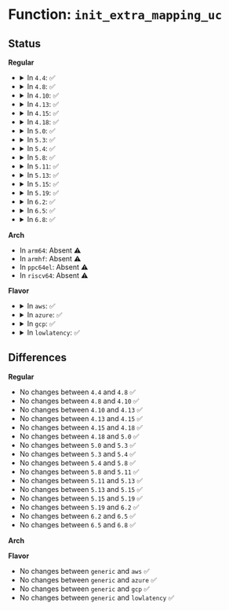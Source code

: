 # Function: <code>init_extra_mapping_uc</code>

## Status
<b>Regular</b>
<ul>
<li>
<details>
<summary>In <code>4.4</code>: ✅</summary>

```c
void init_extra_mapping_uc(long unsigned int phys, long unsigned int size);
```

**Collision:** Unique Global

**Inline:** No

**Transformation:** False

**Instances:**

```
In arch/x86/mm/init_64.c (ffffffff81f77b87)
Location: arch/x86/mm/init_64.c:360
Inline: False
Direct callers:
  - arch/x86/kernel/apic/apic_numachip.c:numachip_system_init
  - arch/x86/kernel/apic/apic_numachip.c:numachip_system_init
```
**Symbols:**

```
ffffffff81f77b87-ffffffff81f77b97: init_extra_mapping_uc (STB_GLOBAL)
```
</details>
</li>
<li>
<details>
<summary>In <code>4.8</code>: ✅</summary>

```c
void init_extra_mapping_uc(long unsigned int phys, long unsigned int size);
```

**Collision:** Unique Global

**Inline:** No

**Transformation:** False

**Instances:**

```
In arch/x86/mm/init_64.c (ffffffff81fa02ca)
Location: arch/x86/mm/init_64.c:289
Inline: False
Direct callers:
  - arch/x86/kernel/apic/apic_numachip.c:numachip_system_init
  - arch/x86/kernel/apic/apic_numachip.c:numachip_system_init
```
**Symbols:**

```
ffffffff81fa02ca-ffffffff81fa02da: init_extra_mapping_uc (STB_GLOBAL)
```
</details>
</li>
<li>
<details>
<summary>In <code>4.10</code>: ✅</summary>

```c
void init_extra_mapping_uc(long unsigned int phys, long unsigned int size);
```

**Collision:** Unique Global

**Inline:** No

**Transformation:** False

**Instances:**

```
In arch/x86/mm/init_64.c (ffffffff81fdb834)
Location: arch/x86/mm/init_64.c:279
Inline: False
Direct callers:
  - arch/x86/kernel/apic/apic_numachip.c:numachip_system_init
  - arch/x86/kernel/apic/apic_numachip.c:numachip_system_init
```
**Symbols:**

```
ffffffff81fdb834-ffffffff81fdb844: init_extra_mapping_uc (STB_GLOBAL)
```
</details>
</li>
<li>
<details>
<summary>In <code>4.13</code>: ✅</summary>

```c
void init_extra_mapping_uc(long unsigned int phys, long unsigned int size);
```

**Collision:** Unique Global

**Inline:** No

**Transformation:** False

**Instances:**

```
In arch/x86/mm/init_64.c (ffffffff820bc7f9)
Location: arch/x86/mm/init_64.c:360
Inline: False
Direct callers:
  - arch/x86/kernel/apic/apic_numachip.c:numachip_system_init
  - arch/x86/kernel/apic/apic_numachip.c:numachip_system_init
```
**Symbols:**

```
ffffffff820bc7f9-ffffffff820bc80e: init_extra_mapping_uc (STB_GLOBAL)
```
</details>
</li>
<li>
<details>
<summary>In <code>4.15</code>: ✅</summary>

```c
void init_extra_mapping_uc(long unsigned int phys, long unsigned int size);
```

**Collision:** Unique Global

**Inline:** No

**Transformation:** False

**Instances:**

```
In arch/x86/mm/init_64.c (ffffffff826c3246)
Location: arch/x86/mm/init_64.c:360
Inline: False
Direct callers:
  - arch/x86/kernel/apic/apic_numachip.c:numachip_system_init
  - arch/x86/kernel/apic/apic_numachip.c:numachip_system_init
```
**Symbols:**

```
ffffffff826c3246-ffffffff826c325b: init_extra_mapping_uc (STB_GLOBAL)
```
</details>
</li>
<li>
<details>
<summary>In <code>4.18</code>: ✅</summary>

```c
void init_extra_mapping_uc(long unsigned int phys, long unsigned int size);
```

**Collision:** Unique Global

**Inline:** No

**Transformation:** False

**Instances:**

```
In arch/x86/mm/init_64.c (ffffffff826ed46a)
Location: arch/x86/mm/init_64.c:371
Inline: False
Direct callers:
  - arch/x86/kernel/apic/apic_numachip.c:numachip_system_init
  - arch/x86/kernel/apic/apic_numachip.c:numachip_system_init
```
**Symbols:**

```
ffffffff826ed46a-ffffffff826ed47f: init_extra_mapping_uc (STB_GLOBAL)
```
</details>
</li>
<li>
<details>
<summary>In <code>5.0</code>: ✅</summary>

```c
void init_extra_mapping_uc(long unsigned int phys, long unsigned int size);
```

**Collision:** Unique Global

**Inline:** No

**Transformation:** False

**Instances:**

```
In arch/x86/mm/init_64.c (ffffffff828a3ffc)
Location: arch/x86/mm/init_64.c:370
Inline: False
Direct callers:
  - arch/x86/kernel/apic/apic_numachip.c:numachip_system_init
  - arch/x86/kernel/apic/apic_numachip.c:numachip_system_init
```
**Symbols:**

```
ffffffff828a3ffc-ffffffff828a4011: init_extra_mapping_uc (STB_GLOBAL)
```
</details>
</li>
<li>
<details>
<summary>In <code>5.3</code>: ✅</summary>

```c
void init_extra_mapping_uc(long unsigned int phys, long unsigned int size);
```

**Collision:** Unique Global

**Inline:** No

**Transformation:** False

**Instances:**

```
In arch/x86/mm/init_64.c (ffffffff828bc49a)
Location: arch/x86/mm/init_64.c:402
Inline: False
Direct callers:
  - arch/x86/kernel/apic/apic_numachip.c:numachip_system_init
  - arch/x86/kernel/apic/apic_numachip.c:numachip_system_init
```
**Symbols:**

```
ffffffff828bc49a-ffffffff828bc4af: init_extra_mapping_uc (STB_GLOBAL)
```
</details>
</li>
<li>
<details>
<summary>In <code>5.4</code>: ✅</summary>

```c
void init_extra_mapping_uc(long unsigned int phys, long unsigned int size);
```

**Collision:** Unique Global

**Inline:** No

**Transformation:** False

**Instances:**

```
In arch/x86/mm/init_64.c (ffffffff828c2941)
Location: arch/x86/mm/init_64.c:402
Inline: False
Direct callers:
  - arch/x86/kernel/apic/apic_numachip.c:numachip_system_init
  - arch/x86/kernel/apic/apic_numachip.c:numachip_system_init
  - arch/x86/kernel/apic/x2apic_uv_x.c:uv_system_init_hub
  - arch/x86/kernel/apic/x2apic_uv_x.c:uv_system_init_hub
  - arch/x86/kernel/apic/x2apic_uv_x.c:map_high
```
**Symbols:**

```
ffffffff828c2941-ffffffff828c2956: init_extra_mapping_uc (STB_GLOBAL)
```
</details>
</li>
<li>
<details>
<summary>In <code>5.8</code>: ✅</summary>

```c
void init_extra_mapping_uc(long unsigned int phys, long unsigned int size);
```

**Collision:** Unique Global

**Inline:** No

**Transformation:** False

**Instances:**

```
In arch/x86/mm/init_64.c (ffffffff82ce5d69)
Location: arch/x86/mm/init_64.c:407
Inline: False
Direct callers:
  - arch/x86/kernel/apic/apic_numachip.c:numachip_system_init
  - arch/x86/kernel/apic/apic_numachip.c:numachip_system_init
  - arch/x86/kernel/apic/x2apic_uv_x.c:uv_system_init_hub
  - arch/x86/kernel/apic/x2apic_uv_x.c:uv_system_init_hub
  - arch/x86/kernel/apic/x2apic_uv_x.c:map_high
```
**Symbols:**

```
ffffffff82ce5d69-ffffffff82ce5d7e: init_extra_mapping_uc (STB_GLOBAL)
```
</details>
</li>
<li>
<details>
<summary>In <code>5.11</code>: ✅</summary>

```c
void init_extra_mapping_uc(long unsigned int phys, long unsigned int size);
```

**Collision:** Unique Global

**Inline:** No

**Transformation:** False

**Instances:**

```
In arch/x86/mm/init_64.c (ffffffff82fd36f4)
Location: arch/x86/mm/init_64.c:402
Inline: False
Direct callers:
  - arch/x86/kernel/apic/apic_numachip.c:numachip_system_init
  - arch/x86/kernel/apic/apic_numachip.c:numachip_system_init
  - arch/x86/kernel/apic/x2apic_uv_x.c:map_low_mmrs
  - arch/x86/kernel/apic/x2apic_uv_x.c:map_low_mmrs
  - arch/x86/kernel/apic/x2apic_uv_x.c:map_high
```
**Symbols:**

```
ffffffff82fd36f4-ffffffff82fd3709: init_extra_mapping_uc (STB_GLOBAL)
```
</details>
</li>
<li>
<details>
<summary>In <code>5.13</code>: ✅</summary>

```c
void init_extra_mapping_uc(long unsigned int phys, long unsigned int size);
```

**Collision:** Unique Global

**Inline:** No

**Transformation:** False

**Instances:**

```
In arch/x86/mm/init_64.c (ffffffff831de324)
Location: arch/x86/mm/init_64.c:402
Inline: False
Direct callers:
  - arch/x86/kernel/apic/apic_numachip.c:numachip_system_init
  - arch/x86/kernel/apic/apic_numachip.c:numachip_system_init
  - arch/x86/kernel/apic/x2apic_uv_x.c:map_low_mmrs
  - arch/x86/kernel/apic/x2apic_uv_x.c:map_low_mmrs
  - arch/x86/kernel/apic/x2apic_uv_x.c:map_high
```
**Symbols:**

```
ffffffff831de324-ffffffff831de339: init_extra_mapping_uc (STB_GLOBAL)
```
</details>
</li>
<li>
<details>
<summary>In <code>5.15</code>: ✅</summary>

```c
void init_extra_mapping_uc(long unsigned int phys, long unsigned int size);
```

**Collision:** Unique Global

**Inline:** No

**Transformation:** False

**Instances:**

```
In arch/x86/mm/init_64.c (ffffffff832c15b2)
Location: arch/x86/mm/init_64.c:403
Inline: False
Direct callers:
  - arch/x86/kernel/apic/apic_numachip.c:numachip_system_init
  - arch/x86/kernel/apic/apic_numachip.c:numachip_system_init
  - arch/x86/kernel/apic/x2apic_uv_x.c:map_low_mmrs
  - arch/x86/kernel/apic/x2apic_uv_x.c:map_low_mmrs
  - arch/x86/kernel/apic/x2apic_uv_x.c:map_high
```
**Symbols:**

```
ffffffff832c15b2-ffffffff832c15c7: init_extra_mapping_uc (STB_GLOBAL)
```
</details>
</li>
<li>
<details>
<summary>In <code>5.19</code>: ✅</summary>

```c
void init_extra_mapping_uc(long unsigned int phys, long unsigned int size);
```

**Collision:** Unique Global

**Inline:** No

**Transformation:** False

**Instances:**

```
In arch/x86/mm/init_64.c (ffffffff83473c2d)
Location: arch/x86/mm/init_64.c:402
Inline: False
Direct callers:
  - arch/x86/kernel/apic/apic_numachip.c:numachip_system_init
  - arch/x86/kernel/apic/apic_numachip.c:numachip_system_init
  - arch/x86/kernel/apic/x2apic_uv_x.c:map_low_mmrs
  - arch/x86/kernel/apic/x2apic_uv_x.c:map_low_mmrs
  - arch/x86/kernel/apic/x2apic_uv_x.c:map_high
```
**Symbols:**

```
ffffffff83473c2d-ffffffff83473c4c: init_extra_mapping_uc (STB_GLOBAL)
```
</details>
</li>
<li>
<details>
<summary>In <code>6.2</code>: ✅</summary>

```c
void init_extra_mapping_uc(long unsigned int phys, long unsigned int size);
```

**Collision:** Unique Global

**Inline:** No

**Transformation:** False

**Instances:**

```
In arch/x86/mm/init_64.c (ffffffff83e9b810)
Location: arch/x86/mm/init_64.c:408
Inline: False
Direct callers:
  - arch/x86/kernel/apic/apic_numachip.c:numachip_system_init
  - arch/x86/kernel/apic/apic_numachip.c:numachip_system_init
  - arch/x86/kernel/apic/x2apic_uv_x.c:map_low_mmrs
  - arch/x86/kernel/apic/x2apic_uv_x.c:map_low_mmrs
  - arch/x86/kernel/apic/x2apic_uv_x.c:map_high
```
**Symbols:**

```
ffffffff83e9b810-ffffffff83e9b82f: init_extra_mapping_uc (STB_GLOBAL)
```
</details>
</li>
<li>
<details>
<summary>In <code>6.5</code>: ✅</summary>

```c
void init_extra_mapping_uc(long unsigned int phys, long unsigned int size);
```

**Collision:** Unique Global

**Inline:** No

**Transformation:** False

**Instances:**

```
In arch/x86/mm/init_64.c (ffffffff836bf2b0)
Location: arch/x86/mm/init_64.c:408
Inline: False
Direct callers:
  - arch/x86/kernel/apic/apic_numachip.c:numachip_system_init
  - arch/x86/kernel/apic/apic_numachip.c:numachip_system_init
  - arch/x86/kernel/apic/x2apic_uv_x.c:map_low_mmrs
  - arch/x86/kernel/apic/x2apic_uv_x.c:map_low_mmrs
  - arch/x86/kernel/apic/x2apic_uv_x.c:map_high
```
**Symbols:**

```
ffffffff836bf2b0-ffffffff836bf2cf: init_extra_mapping_uc (STB_GLOBAL)
```
</details>
</li>
<li>
<details>
<summary>In <code>6.8</code>: ✅</summary>

```c
void init_extra_mapping_uc(long unsigned int phys, long unsigned int size);
```

**Collision:** Unique Global

**Inline:** No

**Transformation:** False

**Instances:**

```
In arch/x86/mm/init_64.c (ffffffff838efd50)
Location: arch/x86/mm/init_64.c:408
Inline: False
Direct callers:
  - arch/x86/kernel/apic/apic_numachip.c:numachip_system_init
  - arch/x86/kernel/apic/apic_numachip.c:numachip_system_init
  - arch/x86/kernel/apic/x2apic_uv_x.c:map_low_mmrs
  - arch/x86/kernel/apic/x2apic_uv_x.c:map_low_mmrs
  - arch/x86/kernel/apic/x2apic_uv_x.c:map_high
```
**Symbols:**

```
ffffffff838efd50-ffffffff838efd6f: init_extra_mapping_uc (STB_GLOBAL)
```
</details>
</li>
</ul>
<b>Arch</b>
<ul>
<li>
In <code>arm64</code>: Absent ⚠️
</li>
<li>
In <code>armhf</code>: Absent ⚠️
</li>
<li>
In <code>ppc64el</code>: Absent ⚠️
</li>
<li>
In <code>riscv64</code>: Absent ⚠️
</li>
</ul>
<b>Flavor</b>
<ul>
<li>
<details>
<summary>In <code>aws</code>: ✅</summary>

```c
void init_extra_mapping_uc(long unsigned int phys, long unsigned int size);
```

**Collision:** Unique Global

**Inline:** No

**Transformation:** False

**Instances:**

```
In arch/x86/mm/init_64.c (ffffffff828ad917)
Location: arch/x86/mm/init_64.c:402
Inline: False
Direct callers:
  - arch/x86/kernel/apic/apic_numachip.c:numachip_system_init
  - arch/x86/kernel/apic/apic_numachip.c:numachip_system_init
```
**Symbols:**

```
ffffffff828ad917-ffffffff828ad92c: init_extra_mapping_uc (STB_GLOBAL)
```
</details>
</li>
<li>
<details>
<summary>In <code>azure</code>: ✅</summary>

```c
void init_extra_mapping_uc(long unsigned int phys, long unsigned int size);
```

**Collision:** Unique Global

**Inline:** No

**Transformation:** False

**Instances:**

```
In arch/x86/mm/init_64.c (ffffffff828a5bdd)
Location: arch/x86/mm/init_64.c:402
Inline: False
Direct callers:
  - arch/x86/kernel/apic/apic_numachip.c:numachip_system_init
  - arch/x86/kernel/apic/apic_numachip.c:numachip_system_init
```
**Symbols:**

```
ffffffff828a5bdd-ffffffff828a5bf2: init_extra_mapping_uc (STB_GLOBAL)
```
</details>
</li>
<li>
<details>
<summary>In <code>gcp</code>: ✅</summary>

```c
void init_extra_mapping_uc(long unsigned int phys, long unsigned int size);
```

**Collision:** Unique Global

**Inline:** No

**Transformation:** False

**Instances:**

```
In arch/x86/mm/init_64.c (ffffffff828c0816)
Location: arch/x86/mm/init_64.c:402
Inline: False
Direct callers:
  - arch/x86/kernel/apic/apic_numachip.c:numachip_system_init
  - arch/x86/kernel/apic/apic_numachip.c:numachip_system_init
```
**Symbols:**

```
ffffffff828c0816-ffffffff828c082b: init_extra_mapping_uc (STB_GLOBAL)
```
</details>
</li>
<li>
<details>
<summary>In <code>lowlatency</code>: ✅</summary>

```c
void init_extra_mapping_uc(long unsigned int phys, long unsigned int size);
```

**Collision:** Unique Global

**Inline:** No

**Transformation:** False

**Instances:**

```
In arch/x86/mm/init_64.c (ffffffff828c3961)
Location: arch/x86/mm/init_64.c:402
Inline: False
Direct callers:
  - arch/x86/kernel/apic/apic_numachip.c:numachip_system_init
  - arch/x86/kernel/apic/apic_numachip.c:numachip_system_init
  - arch/x86/kernel/apic/x2apic_uv_x.c:uv_system_init_hub
  - arch/x86/kernel/apic/x2apic_uv_x.c:uv_system_init_hub
  - arch/x86/kernel/apic/x2apic_uv_x.c:map_high
```
**Symbols:**

```
ffffffff828c3961-ffffffff828c3976: init_extra_mapping_uc (STB_GLOBAL)
```
</details>
</li>
</ul>

## Differences
<b>Regular</b>
<ul>
<li>
No changes between <code>4.4</code> and <code>4.8</code> ✅
</li>
<li>
No changes between <code>4.8</code> and <code>4.10</code> ✅
</li>
<li>
No changes between <code>4.10</code> and <code>4.13</code> ✅
</li>
<li>
No changes between <code>4.13</code> and <code>4.15</code> ✅
</li>
<li>
No changes between <code>4.15</code> and <code>4.18</code> ✅
</li>
<li>
No changes between <code>4.18</code> and <code>5.0</code> ✅
</li>
<li>
No changes between <code>5.0</code> and <code>5.3</code> ✅
</li>
<li>
No changes between <code>5.3</code> and <code>5.4</code> ✅
</li>
<li>
No changes between <code>5.4</code> and <code>5.8</code> ✅
</li>
<li>
No changes between <code>5.8</code> and <code>5.11</code> ✅
</li>
<li>
No changes between <code>5.11</code> and <code>5.13</code> ✅
</li>
<li>
No changes between <code>5.13</code> and <code>5.15</code> ✅
</li>
<li>
No changes between <code>5.15</code> and <code>5.19</code> ✅
</li>
<li>
No changes between <code>5.19</code> and <code>6.2</code> ✅
</li>
<li>
No changes between <code>6.2</code> and <code>6.5</code> ✅
</li>
<li>
No changes between <code>6.5</code> and <code>6.8</code> ✅
</li>
</ul>
<b>Arch</b>
<ul>
</ul>
<b>Flavor</b>
<ul>
<li>
No changes between <code>generic</code> and <code>aws</code> ✅
</li>
<li>
No changes between <code>generic</code> and <code>azure</code> ✅
</li>
<li>
No changes between <code>generic</code> and <code>gcp</code> ✅
</li>
<li>
No changes between <code>generic</code> and <code>lowlatency</code> ✅
</li>
</ul>
